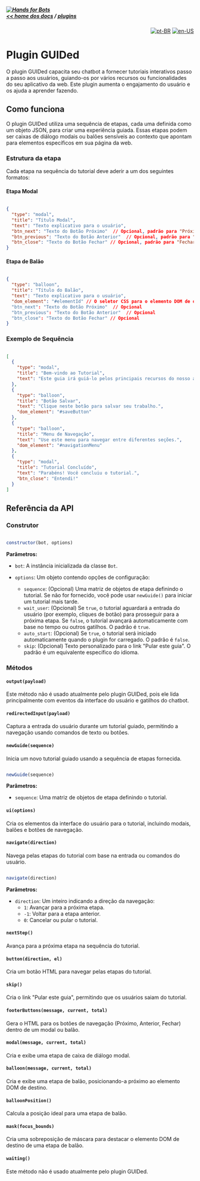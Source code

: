 ##### [![Hands for Bots](https://img.shields.io/badge/[•__•]-Hands_for_Bots-purple?style=social) <br>&lt;&lt; home dos docs](../README.md) / [plugins](../plugins.md)

<div align="right">

[![pt-BR](https://img.shields.io/badge/pt-BR-white)](./guided.md)
[![en-US](https://img.shields.io/badge/en-US-white)](../../en-us/plugins/guided.md)

</div>


# Plugin GUIDed

O plugin GUIDed capacita seu chatbot a fornecer tutoriais interativos passo a passo aos usuários, guiando-os por vários recursos ou funcionalidades do seu aplicativo da web. Este plugin aumenta o engajamento do usuário e os ajuda a aprender fazendo.


## Como funciona


O plugin GUIDed utiliza uma sequência de etapas, cada uma definida como um objeto JSON, para criar uma experiência guiada. Essas etapas podem ser caixas de diálogo modais ou balões sensíveis ao contexto que apontam para elementos específicos em sua página da web.


### Estrutura da etapa


Cada etapa na sequência do tutorial deve aderir a um dos seguintes formatos:


#### Etapa Modal


```json

{
  "type": "modal",
  "title": "Título Modal",
  "text": "Texto explicativo para o usuário",
  "btn_next": "Texto do Botão Próximo"  // Opcional, padrão para "Próximo >>" específico do idioma
  "btn_previous": "Texto do Botão Anterior"  // Opcional, padrão para "<< Anterior" específico do idioma
  "btn_close": "Texto do Botão Fechar" // Opcional, padrão para "Fechar [x]" específico do idioma
}

```


#### Etapa de Balão


```json

{
  "type": "balloon",
  "title": "Título do Balão",
  "text": "Texto explicativo para o usuário",
  "dom_element": "#elementId" // O seletor CSS para o elemento DOM de destino
  "btn_next": "Texto do Botão Próximo"  // Opcional
  "btn_previous": "Texto do Botão Anterior"  // Opcional
  "btn_close": "Texto do Botão Fechar" // Opcional
}

```


### Exemplo de Sequência


```json

[
  {
    "type": "modal",
    "title": "Bem-vindo ao Tutorial",
    "text": "Este guia irá guiá-lo pelos principais recursos do nosso aplicativo."
  },
  {
    "type": "balloon",
    "title": "Botão Salvar",
    "text": "Clique neste botão para salvar seu trabalho.",
    "dom_element": "#saveButton"
  },
  {
    "type": "balloon",
    "title": "Menu de Navegação",
    "text": "Use este menu para navegar entre diferentes seções.",
    "dom_element": "#navigationMenu"
  },
  {
    "type": "modal",
    "title": "Tutorial Concluído",
    "text": "Parabéns! Você concluiu o tutorial.",
    "btn_close": "Entendi!"
  }
]

```


## Referência da API


### Construtor


```javascript

constructor(bot, options)

```


**Parâmetros:**


- `bot`: A instância inicializada da classe `Bot`.

- `options`: Um objeto contendo opções de configuração:
  - `sequence`: (Opcional) Uma matriz de objetos de etapa definindo o tutorial. Se não for fornecido, você pode usar `newGuide()` para iniciar um tutorial mais tarde.
  - `wait_user`: (Opcional) Se `true`, o tutorial aguardará a entrada do usuário (por exemplo, cliques de botão) para prosseguir para a próxima etapa. Se `false`, o tutorial avançará automaticamente com base no tempo ou outros gatilhos. O padrão é `true`.
  - `auto_start`: (Opcional) Se `true`, o tutorial será iniciado automaticamente quando o plugin for carregado. O padrão é `false`.
  - `skip`: (Opcional) Texto personalizado para o link "Pular este guia". O padrão é um equivalente específico do idioma.

### Métodos


#### `output(payload)`


Este método não é usado atualmente pelo plugin GUIDed, pois ele lida principalmente com eventos da interface do usuário e gatilhos do chatbot.


#### `redirectedInput(payload)`


Captura a entrada do usuário durante um tutorial guiado, permitindo a navegação usando comandos de texto ou botões.


#### `newGuide(sequence)`


Inicia um novo tutorial guiado usando a sequência de etapas fornecida.


```javascript

newGuide(sequence)

```


**Parâmetros:**


- `sequence`: Uma matriz de objetos de etapa definindo o tutorial.


#### `ui(options)`


Cria os elementos da interface do usuário para o tutorial, incluindo modais, balões e botões de navegação.


#### `navigate(direction)`


Navega pelas etapas do tutorial com base na entrada ou comandos do usuário.


```javascript

navigate(direction)

```


**Parâmetros:**


- `direction`: Um inteiro indicando a direção da navegação:
  - `1`: Avançar para a próxima etapa.
  - `-1`: Voltar para a etapa anterior.
  - `0`: Cancelar ou pular o tutorial.

#### `nextStep()`


Avança para a próxima etapa na sequência do tutorial.


#### `button(direction, el)`


Cria um botão HTML para navegar pelas etapas do tutorial.


#### `skip()`


Cria o link "Pular este guia", permitindo que os usuários saiam do tutorial.


#### `footerButtons(message, current, total)`


Gera o HTML para os botões de navegação (Próximo, Anterior, Fechar) dentro de um modal ou balão.


#### `modal(message, current, total)`


Cria e exibe uma etapa de caixa de diálogo modal.


#### `balloon(message, current, total)`


Cria e exibe uma etapa de balão, posicionando-a próximo ao elemento DOM de destino.


#### `balloonPosition()`


Calcula a posição ideal para uma etapa de balão.


#### `mask(focus_bounds)`


Cria uma sobreposição de máscara para destacar o elemento DOM de destino de uma etapa de balão.


#### `waiting()`


Este método não é usado atualmente pelo plugin GUIDed.

